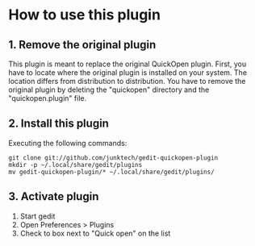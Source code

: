 # How to use this plugin

## 1. Remove the original plugin
This plugin is meant to replace the original QuickOpen plugin. First, you have to locate where the original plugin is installed on your system. The location differs from distribution to distribution. You have to remove the original plugin by deleting the "quickopen" directory and the "quickopen.plugin" file.

## 2. Install this plugin
Executing the following commands:
```
git clone git://github.com/junktech/gedit-quickopen-plugin
mkdir -p ~/.local/share/gedit/plugins
mv gedit-quickopen-plugin/* ~/.local/share/gedit/plugins/
```

## 3. Activate plugin
1. Start gedit
2. Open Preferences > Plugins 
3. Check to box next to "Quick open" on the list
